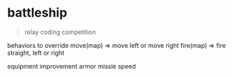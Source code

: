 # battleship
> relay coding competition


behaviors to override
move(map) => move left or move right
fire(map) => fire straight, left or right


equipment improvement
armor
missle
speed

